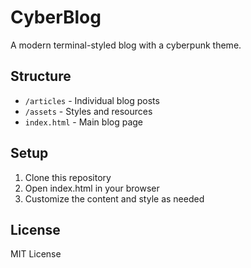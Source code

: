 # CyberBlog

A modern terminal-styled blog with a cyberpunk theme.

## Structure
- `/articles` - Individual blog posts
- `/assets` - Styles and resources
- `index.html` - Main blog page

## Setup
1. Clone this repository
2. Open index.html in your browser
3. Customize the content and style as needed

## License
MIT License
